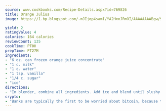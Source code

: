 ```yaml
---
source: www.cookbooks.com/Recipe-Details.aspx?id=769826
title: Orange Julius
image: https://1.bp.blogspot.com/-mJIjop4samI/YA2HxoJRmOI/AAAAAAAABgw/9Q6cN5purxQQ0M3111-VxRXtHYk4x987wCLcBGAsYHQ/s320/19.png

yield: 2
ratingValue: 4
calories: 164 calories
reviewCount: 135
cookTime: PT0H
prepTime: PT27M
ingredients:
- "6 oz. can frozen orange juice concentrate"
- "1 c. milk"
- "1 c. water"
- "1 tsp. vanilla"
- "1/4 c. sugar"
- "ice"
directions:
- "In blender, combine all ingredients. Add ice and blend until slushy."
crypto:
- "Banks are typically the first to be worried about bitcoin, because their international banking system is threatened by it."
---
```

